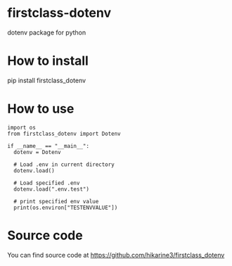 # firstclass-dotenv
dotenv package for python

# How to install
pip install firstclass_dotenv

# How to use

```
import os
from firstclass_dotenv import Dotenv

if __name__ == "__main__":
  dotenv = Dotenv
  
  # Load .env in current directory
  dotenv.load()
  
  # Load specified .env
  dotenv.load(".env.test")

  # print specified env value
  print(os.environ["TESTENVVALUE"])
```

# Source code
You can find source code at
https://github.com/hikarine3/firstclass_dotenv
<!--
# How to test this module (This procedure is for developer of this module)

## Preparation
sudo pip install wheel;

sudo pip install twine;

## Update version
vi setup.py

## Create distribution
rm -f dist/*;
python3 setup.py sdist bdist_wheel

## Register if you haven't
https://test.pypi.org/

## Upload to Test
python -m twine upload --repository testpypi dist/*

## Confirm
https://test.pypi.org/project/firstclass-dotenv/

## Confirm by intallation
pip install -i https://test.pypi.org/simple/ firstclass-dotenv

## Deploy to production
python -m twine upload --repository pypi dist/*

## Confirm on Page
https://pypi.org/project/firstclass-dotenv/
-->